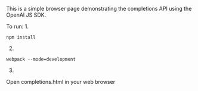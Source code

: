 This is a simple browser page demonstrating the completions API using the OpenAI JS SDK.

To run:
1.
```
npm install
```

2.
```
webpack --mode=development
```

3.
Open completions.html in your web browser
